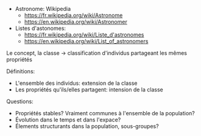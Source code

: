 * Astronome: Wikipedia
  * https://fr.wikipedia.org/wiki/Astronome
  * https://en.wikipedia.org/wiki/Astronomer
* Listes d'astonomes:
    * https://fr.wikipedia.org/wiki/Liste_d'astronomes
    * https://en.wikipedia.org/wiki/List_of_astronomers


Le concept, la classe -> classification d'individus partageant les mêmes propriétés

Définitions:
*  L'ensemble des individus: extension de la classe
*  Les propriétés qu'ils/elles partagent: intension de la classe



Questions:

*  Propriétés stables? Vraiment communes à l'ensemble de la population?
*  Évolution dans le temps et dans l'expace?
*  Élements structurants dans la population, sous-groupes?